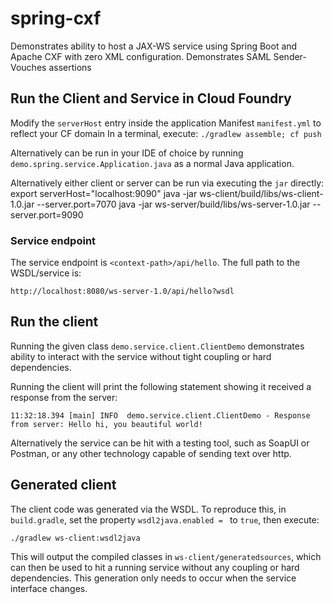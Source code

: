 # spring-cxf

Demonstrates ability to host a JAX-WS service using Spring Boot and Apache CXF with zero XML configuration.
Demonstrates SAML Sender-Vouches assertions

## Run the Client and Service in Cloud Foundry
Modify the `serverHost` entry inside the application Manifest `manifest.yml` to reflect your CF domain
In a terminal, execute: `./gradlew assemble; cf push`

Alternatively can be run in your IDE of choice by running `demo.spring.service.Application.java` as a normal Java application.

Alternatively either client or server can be run via executing the `jar` directly:
    export serverHost="localhost:9090"
    java -jar ws-client/build/libs/ws-client-1.0.jar --server.port=7070
    java -jar ws-server/build/libs/ws-server-1.0.jar --server.port=9090

### Service endpoint
The service endpoint is `<context-path>/api/hello`.  The full path to the WSDL/service is:

    http://localhost:8080/ws-server-1.0/api/hello?wsdl

## Run the client
Running the given class `demo.service.client.ClientDemo` demonstrates ability to interact with the service without tight coupling or hard dependencies.  

Running the client will print the following statement showing it received a response from the server:

    11:32:18.394 [main] INFO  demo.service.client.ClientDemo - Response from server: Hello hi, you beautiful world!
 
Alternatively the service can be hit with a testing tool, such as SoapUI or Postman, or any other technology capable of sending text over http.


## Generated client 
The client code was generated via the WSDL.  To reproduce this, in `build.gradle`, set the property `wsdl2java.enabled = ` to `true`, then execute:

    ./gradlew ws-client:wsdl2java
    
This will output the compiled classes in `ws-client/generatedsources`, which can then be used to hit a running service without any coupling or hard dependencies.  This generation only needs to occur when the service interface changes.

